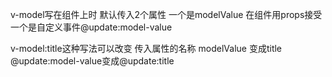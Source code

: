 v-model写在组件上时 默认传入2个属性 一个是modelValue 在组件用props接受  一个是自定义事件@update:model-value

v-model:title这种写法可以改变 传入属性的名称 modelValue 变成title   @update:model-value变成@update:title